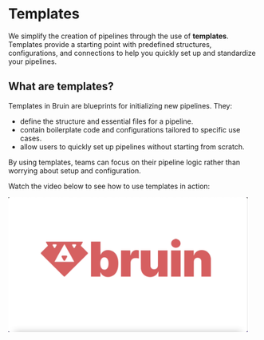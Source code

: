 # Templates

We simplify the creation of pipelines through the use of **templates**. Templates provide a starting point with predefined structures, configurations, and connections to help you quickly set up and standardize your pipelines.

## What are templates?

Templates in Bruin are blueprints for initializing new pipelines. They:
- define the structure and essential files for a pipeline.
- contain boilerplate code and configurations tailored to specific use cases.
- allow users to quickly set up pipelines without starting from scratch.

By using templates, teams can focus on their pipeline logic rather than worrying about setup and configuration.

Watch the video below to see how to use templates in action:

<a href="https://www.youtube.com/watch?v=8RuVoSCNHQI">
  <img src="../tutorials/tutorial-media/bruin-templates-tutorial.png" width="480" alt="Watch the video"/>
</a>